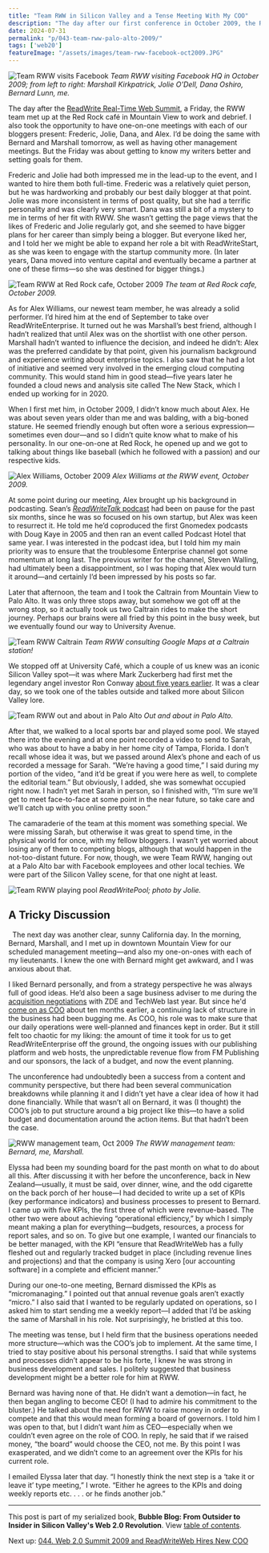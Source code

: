 ```yaml
---
title: "Team RWW in Silicon Valley and a Tense Meeting With My COO"
description: "The day after our first conference in October 2009, the ReadWriteWeb bloggers socialise at a Palo Alto bar. It's not all fun and games though, because I need to make some changes at RWW."
date: 2024-07-31
permalink: "p/043-team-rww-palo-alto-2009/"
tags: ['web20']
featureImage: "/assets/images/team-rww-facebook-oct2009.JPG"
---
```


![Team RWW visits Facebook](/assets/images/team-rww-facebook-oct2009.JPG)
*Team RWW visiting Facebook HQ in October 2009; from left to right: Marshall Kirkpatrick, Jolie O'Dell, Dana Oshiro, Bernard Lunn, me.*

The day after the [ReadWrite Real-Time Web Summit](/p/042-readwrite-realtime-web-summit-2009/), a Friday, the RWW team met up at the Red Rock café in Mountain View to work and debrief. I also took the opportunity to have one-on-one meetings with each of our bloggers present: Frederic, Jolie, Dana, and Alex. I’d be doing the same with Bernard and Marshall tomorrow, as well as having other management meetings. But the Friday was about getting to know my writers better and setting goals for them.

Frederic and Jolie had both impressed me in the lead-up to the event, and I wanted to hire them both full-time. Frederic was a relatively quiet person, but he was hardworking and probably our best daily blogger at that point. Jolie was more inconsistent in terms of post quality, but she had a terrific personality and was clearly very smart. Dana was still a bit of a mystery to me in terms of her fit with RWW. She wasn’t getting the page views that the likes of Frederic and Jolie regularly got, and she seemed to have bigger plans for her career than simply being a blogger. But everyone liked her, and I told her we might be able to expand her role a bit with ReadWriteStart, as she was keen to engage with the startup community more. (In later years, Dana moved into venture capital and eventually became a partner at one of these firms—so she was destined for bigger things.)

![Team RWW at Red Rock cafe, October 2009](/assets/images/team-rww-redrock-oct09b.jpg)
*The team at Red Rock cafe, October 2009.*

As for Alex Williams, our newest team member, he was already a solid performer. I’d hired him at the end of September to take over ReadWriteEnterprise. It turned out he was Marshall’s best friend, although I hadn’t realized that until Alex was on the shortlist with one other person. Marshall hadn’t wanted to influence the decision, and indeed he didn’t: Alex was the preferred candidate by that point, given his journalism background and experience writing about enterprise topics. I also saw that he had a lot of initiative and seemed very involved in the emerging cloud computing community. This would stand him in good stead—five years later he founded a cloud news and analysis site called The New Stack, which I ended up working for in 2020.

When I first met him, in October 2009, I didn’t know much about Alex. He was about seven years older than me and was balding, with a big-boned stature. He seemed friendly enough but often wore a serious expression—sometimes even dour—and so I didn’t quite know what to make of his personality. In our one-on-one at Red Rock, he opened up and we got to talking about things like baseball (which he followed with a passion) and our respective kids.

![Alex Williams, October 2009](/assets/images/alex-williams-oct09.jpeg)
*Alex Williams at the RWW event, October 2009.*

At some point during our meeting, Alex brought up his background in podcasting. Sean’s [*ReadWriteTalk* podcast](/p/023-microsoft-mix-2007/) had been on pause for the past six months, since he was so focused on his own startup, but Alex was keen to resurrect it. He told me he’d coproduced the first Gnomedex podcasts with Doug Kaye in 2005 and then ran an event called Podcast Hotel that same year. I was interested in the podcast idea, but I told him my main priority was to ensure that the troublesome Enterprise channel got some momentum at long last. The previous writer for the channel, Steven Walling, had ultimately been a disappointment, so I was hoping that Alex would turn it around—and certainly I’d been impressed by his posts so far.

Later that afternoon, the team and I took the Caltrain from Mountain View to Palo Alto. It was only three stops away, but somehow we got off at the wrong stop, so it actually took us two Caltrain rides to make the short journey. Perhaps our brains were all fried by this point in the busy week, but we eventually found our way to University Avenue.

![Team RWW Caltrain](/assets/images/team-rww-caltrain-oct09.jpg)
*Team RWW consulting Google Maps at a Caltrain station!*

We stopped off at University Café, which a couple of us knew was an iconic Silicon Valley spot—it was where Mark Zuckerberg had first met the legendary angel investor Ron Conway [about five years earlier](https://www.wsj.com/articles/BL-VCDB-8577). It was a clear day, so we took one of the tables outside and talked more about Silicon Valley lore.

![Team RWW out and about in Palo Alto](/assets/images/team-rww-palo-alto-oct09.jpeg)
*Out and about in Palo Alto.*

After that, we walked to a local sports bar and played some pool. We stayed there into the evening and at one point recorded a video to send to Sarah, who was about to have a baby in her home city of Tampa, Florida. I don’t recall whose idea it was, but we passed around Alex’s phone and each of us recorded a message for Sarah. “We’re having a good time,” I said during my portion of the video, “and it’d be great if you were here as well, to complete the editorial team.” But obviously, I added, she was somewhat occupied right now. I hadn’t yet met Sarah in person, so I finished with, “I’m sure we’ll get to meet face-to-face at some point in the near future, so take care and we’ll catch up with you online pretty soon.”

The camaraderie of the team at this moment was something special. We were missing Sarah, but otherwise it was great to spend time, in the physical world for once, with my fellow bloggers. I wasn’t yet worried about losing any of them to competing blogs, although that would happen in the not-too-distant future. For now, though, we were Team RWW, hanging out at a Palo Alto bar with Facebook employees and other local techies. We were part of the Silicon Valley scene, for that one night at least.

![Team RWW playing pool](/assets/images/team-rww-pool-oct09.jpg)
*ReadWritePool; photo by Jolie.*

## A Tricky Discussion
 
The next day was another clear, sunny California day. In the morning, Bernard, Marshall, and I met up in downtown Mountain View for our scheduled management meeting—and also my one-on-ones with each of my lieutenants. I knew the one with Bernard might get awkward, and I was anxious about that.

I liked Bernard personally, and from a strategy perspective he was always full of good ideas. He’d also been a sage business adviser to me during the [acquisition negotiations](/p/027-acquisition-talks-rww-2008/) with ZDE and TechWeb last year. But since he'd [come on as COO](/p/035-indie-media-business-20/) about ten months earlier, a continuing lack of structure in the business had been bugging me. As COO, his role was to make sure that our daily operations were well-planned and finances kept in order. But it still felt too chaotic for my liking: the amount of time it took for us to get ReadWriteEnterprise off the ground, the ongoing issues with our publishing platform and web hosts, the unpredictable revenue flow from FM Publishing and our sponsors, the lack of a budget, and now the event planning.

The unconference had undoubtedly been a success from a content and community perspective, but there had been several communication breakdowns while planning it and I didn’t yet have a clear idea of how it had done financially. While that wasn’t all on Bernard, it was (I thought) the COO’s job to put structure around a big project like this—to have a solid budget and documentation around the action items. But that hadn’t been the case.

![RWW management team, Oct 2009](/assets/images/rww-management-team-oct09.jpeg)
*The RWW management team: Bernard, me, Marshall.*

Elyssa had been my sounding board for the past month on what to do about all this. After discussing it with her before the unconference, back in New Zealand—usually, it must be said, over dinner, wine, and the odd cigarette on the back porch of her house—I had decided to write up a set of KPIs (key performance indicators) and business processes to present to Bernard. I came up with five KPIs, the first three of which were revenue-based. The other two were about achieving “operational efficiency,” by which I simply meant making a plan for everything—budgets, resources, a process for report sales, and so on. To give but one example, I wanted our financials to be better managed, with the KPI “ensure that ReadWriteWeb has a fully fleshed out and regularly tracked budget in place (including revenue lines and projections) and that the company is using Xero [our accounting software] in a complete and efficient manner.”

During our one-to-one meeting, Bernard dismissed the KPIs as “micromanaging.” I pointed out that annual revenue goals aren’t exactly “micro.” I also said that I wanted to be regularly updated on operations, so I asked him to start sending me a weekly report—I added that I’d be asking the same of Marshall in his role. Not surprisingly, he bristled at this too.

The meeting was tense, but I held firm that the business operations needed more structure—which was the COO’s job to implement. At the same time, I tried to stay positive about his personal strengths. I said that while systems and processes didn’t appear to be his forte, I knew he was strong in business development and sales. I politely suggested that business development might be a better role for him at RWW.

Bernard was having none of that. He didn’t want a demotion—in fact, he then began angling to become CEO! (I had to admire his commitment to the bluster.) He talked about the need for RWW to raise money in order to compete and that this would mean forming a board of governors. I told him I was open to that, but I didn’t want *him* as CEO—especially when we couldn’t even agree on the role of COO. In reply, he said that if we raised money, “the board” would choose the CEO, not me. By this point I was exasperated, and we didn’t come to an agreement over the KPIs for his current role.

I emailed Elyssa later that day. “I honestly think the next step is a ‘take it or leave it’ type meeting,” I wrote. “Either he agrees to the KPIs and doing weekly reports etc. . . . or he finds another job.”

* * *

This post is part of my serialized book, **Bubble Blog: From Outsider to Insider in Silicon Valley's Web 2.0 Revolution**. View [table of contents](/p/roadmap-bubbleblog/).

Next up: [044. Web 2.0 Summit 2009 and ReadWriteWeb Hires New COO](/p/044-web20-summit-2009/)